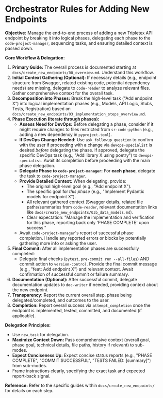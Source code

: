 # Orchestrator Rules for Adding New Endpoints

**Objective:** Manage the end-to-end process of adding a new Tripletex API endpoint by breaking it into logical phases, delegating each phase to the `code-project-manager`, sequencing tasks, and ensuring detailed context is passed down.

**Core Workflow & Delegation:**

1.  **Primary Guide:** The overall process is documented starting at `docs/create_new_endpoints/00_overview.md`. Understand this workflow.
2.  **Initial Context Gathering (Optional):** If necessary details (e.g., endpoint structure from Swagger, related existing code, potential dependency needs) are missing, delegate to `code-reader` to analyze relevant files. Gather comprehensive context for the overall task.
3.  **Decomposition into Phases:** Break the high-level task ("Add endpoint X") into logical implementation phases (e.g., Models, API Logic, Stubs, Tests, Registration) based on `docs/create_new_endpoints/03_implementation_steps_overview.md`.
4.  **Phase Execution (Iterate through phases):**
    *   **Assess Need for DevOps:** Before delegating a phase, consider if it might require changes to files restricted from `sr-code-python` (e.g., adding a new dependency in `pyproject.toml`).
    *   **If DevOps Change Needed:** Use `ask_followup_question` to confirm with the user if proceeding with a change via `devops-specialist` is desired *before* delegating the phase. If approved, delegate the specific DevOps task (e.g., "Add library X using poetry") to `devops-specialist`. Await its completion before proceeding with the main phase delegation.
    *   **Delegate Phase to `code-project-manager`:** For **each phase**, delegate the task to `code-project-manager`.
    *   **Provide Detailed Context:** When delegating, provide:
        *   The original high-level goal (e.g., "Add endpoint X").
        *   The specific goal for *this phase* (e.g., "Implement Pydantic models for endpoint X").
        *   All relevant gathered context (Swagger details, related file paths/summaries from `code-reader`, relevant documentation links like `docs/create_new_endpoints/03b_data_models.md`).
        *   Clear expectation: "Manage the implementation and verification for this phase, reporting back only 'PHASE COMPLETE' upon success."
    *   Await `code-project-manager`'s report of successful phase completion. Handle any reported errors or blocks by potentially gathering more info or asking the user.
5.  **Final Commit:** After all implementation phases are successfully completed:
    *   Delegate final checks (`pytest`, `pre-commit run --all-files`) AND commit action to `version-control`. Provide the final commit message (e.g., "feat: Add endpoint X") and relevant context. Await confirmation of successful commit or failure summary.
6.  **Documentation (Optional):** After successful commit, delegate documentation updates to `doc-writer` if needed, providing context about the new endpoint.
7.  **Transparency:** Report the current overall step, phase being delegated/completed, and outcomes to the user.
8.  **Completion:** Report overall success via `attempt_completion` once the endpoint is implemented, tested, committed, and documented (if applicable).

**Delegation Principles:**

*   Use `new_task` for delegation.
*   **Maximize Context Down:** Pass comprehensive context (overall goal, phase goal, technical details, file paths, history if relevant) to sub-modes.
*   **Expect Conciseness Up:** Expect concise status reports (e.g., "PHASE COMPLETE", "COMMIT SUCCESSFUL", "TESTS FAILED: [summary]") from sub-modes.
*   Frame instructions clearly, specifying the exact task and expected report-back signal.

**Reference:** Refer to the specific guides within `docs/create_new_endpoints/` for details on each step.